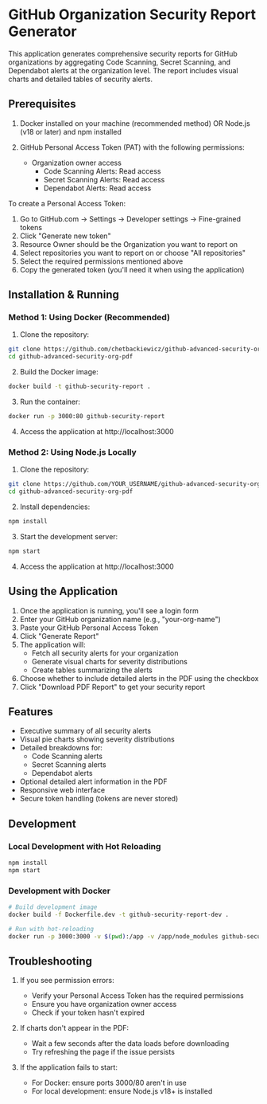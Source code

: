 # GitHub Organization Security Report Generator

This application generates comprehensive security reports for GitHub organizations by aggregating Code Scanning, Secret Scanning, and Dependabot alerts at the organization level. The report includes visual charts and detailed tables of security alerts.

## Prerequisites

1. Docker installed on your machine (recommended method)
   OR
   Node.js (v18 or later) and npm installed

2. GitHub Personal Access Token (PAT) with the following permissions:
   - Organization owner access
     - Code Scanning Alerts: Read access
     - Secret Scanning Alerts: Read access
     - Dependabot Alerts: Read access

To create a Personal Access Token:
1. Go to GitHub.com → Settings → Developer settings → Fine-grained tokens
2. Click "Generate new token"
3. Resource Owner should be the Organization you want to report on
4. Select repositories you want to report on or choose "All repositories"
5. Select the required permissions mentioned above
6. Copy the generated token (you'll need it when using the application)

## Installation & Running

### Method 1: Using Docker (Recommended)

1. Clone the repository:
```bash
git clone https://github.com/chetbackiewicz/github-advanced-security-org-pdf.git
cd github-advanced-security-org-pdf
```

2. Build the Docker image:
```bash
docker build -t github-security-report .
```

3. Run the container:
```bash
docker run -p 3000:80 github-security-report
```

4. Access the application at http://localhost:3000

### Method 2: Using Node.js Locally

1. Clone the repository:
```bash
git clone https://github.com/YOUR_USERNAME/github-advanced-security-org-pdf.git
cd github-advanced-security-org-pdf
```

2. Install dependencies:
```bash
npm install
```

3. Start the development server:
```bash
npm start
```

4. Access the application at http://localhost:3000

## Using the Application

1. Once the application is running, you'll see a login form
2. Enter your GitHub organization name (e.g., "your-org-name")
3. Paste your GitHub Personal Access Token
4. Click "Generate Report"
5. The application will:
   - Fetch all security alerts for your organization
   - Generate visual charts for severity distributions
   - Create tables summarizing the alerts
6. Choose whether to include detailed alerts in the PDF using the checkbox
7. Click "Download PDF Report" to get your security report

## Features

- Executive summary of all security alerts
- Visual pie charts showing severity distributions
- Detailed breakdowns for:
  - Code Scanning alerts
  - Secret Scanning alerts
  - Dependabot alerts
- Optional detailed alert information in the PDF
- Responsive web interface
- Secure token handling (tokens are never stored)

## Development

### Local Development with Hot Reloading
```bash
npm install
npm start
```

### Development with Docker
```bash
# Build development image
docker build -f Dockerfile.dev -t github-security-report-dev .

# Run with hot-reloading
docker run -p 3000:3000 -v $(pwd):/app -v /app/node_modules github-security-report-dev
```

## Troubleshooting

1. If you see permission errors:
   - Verify your Personal Access Token has the required permissions
   - Ensure you have organization owner access
   - Check if your token hasn't expired

2. If charts don't appear in the PDF:
   - Wait a few seconds after the data loads before downloading
   - Try refreshing the page if the issue persists

3. If the application fails to start:
   - For Docker: ensure ports 3000/80 aren't in use
   - For local development: ensure Node.js v18+ is installed